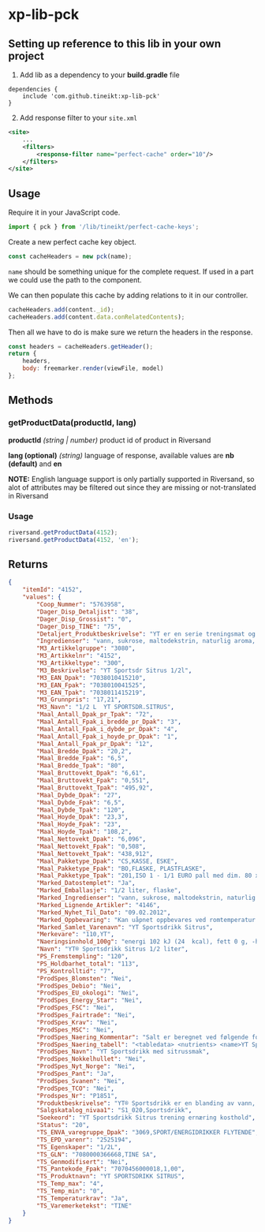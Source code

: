 # xp-lib-pck


## Setting up reference to this lib in your own project
1. Add lib as a dependency to your **build.gradle** file
```
dependencies {
	include 'com.github.tineikt:xp-lib-pck'
}
```

2. Add response filter to your `site.xml`
```xml
<site>
	...
	<filters>
		<response-filter name="perfect-cache" order="10"/>
	</filters>
</site>
```

## Usage
Require it in your JavaScript code.

```javascript
import { pck } from '/lib/tineikt/perfect-cache-keys';
```

Create a new perfect cache key object.
```javascript
const cacheHeaders = new pck(name);
```
`name` should be something unique for the complete request. If used in a part we could use the path to the component.

We can then populate this cache by adding relations to it in our controller.
```javascript
cacheHeaders.add(content._id);
cacheHeaders.add(content.data.conRelatedContents);
```

Then all we have to do is make sure we return the headers in the response.

```javascript
const headers = cacheHeaders.getHeader();
return {
	headers,
	body: freemarker.render(viewFile, model)
};
```

## Methods

### getProductData(productId, lang)

**productId** *(string | number)* product id of product in Riversand

**lang (optional)** *(string)* language of response, available values are **nb (default)** and **en**

**NOTE:** English language support is only partially supported in Riversand, so alot of attributes may be filtered out since they are missing or not-translated in Riversand

### Usage
```javascript
riversand.getProductData(4152);
riversand.getProductData(4152, 'en');
```

## Returns
```json
{
	"itemId": "4152",
	"values": {
		"Coop_Nummer": "5763958",
		"Dager_Disp_Detaljist": "38",
		"Dager_Disp_Grossist": "0",
		"Dager_Disp_TINE": "75",
		"Detaljert_Produktbeskrivelse": "YT er en serie treningsmat og -drikke utviklet av TINE i samarbeid med ernæringsfysiologer ved Toppidrettssenteret. YT Sportsdrikk gir deg påfyll av væske, karbohydrater og elektrolytter som bidrar til å opprettholde energi og væskebalanse under lange og harde treningsøkter. Den finnes i to smaker: sitrus og appelsin.",
		"Ingredienser": "vann, sukrose, maltodekstrin, naturlig aroma, surhetsregulerende middel (sitronsyre, trinatriumsitrat), stabilisator (pektin), natriumklorid, konserveringsmiddel (kaliumsorbat), mineraler (kalium, kalsium, magnesium)",
		"M3_Artikkelgruppe": "3080",
		"M3_Artikkelnr": "4152",
		"M3_Artikkeltype": "300",
		"M3_Beskrivelse": "YT Sportsdr Sitrus 1/2l",
		"M3_EAN_Dpak": "7038010415210",
		"M3_EAN_Fpak": "7038010041525",
		"M3_EAN_Tpak": "7038011415219",
		"M3_Grunnpris": "17,21",
		"M3_Navn": "1/2 L  YT SPORTSDR.SITRUS",
		"Maal_Antall_Dpak_pr_Tpak": "72",
		"Maal_Antall_Fpak_i_bredde_pr_Dpak": "3",
		"Maal_Antall_Fpak_i_dybde_pr_Dpak": "4",
		"Maal_Antall_Fpak_i_hoyde_pr_Dpak": "1",
		"Maal_Antall_Fpak_pr_Dpak": "12",
		"Maal_Bredde_Dpak": "20,2",
		"Maal_Bredde_Fpak": "6,5",
		"Maal_Bredde_Tpak": "80",
		"Maal_Bruttovekt_Dpak": "6,61",
		"Maal_Bruttovekt_Fpak": "0,551",
		"Maal_Bruttovekt_Tpak": "495,92",
		"Maal_Dybde_Dpak": "27",
		"Maal_Dybde_Fpak": "6,5",
		"Maal_Dybde_Tpak": "120",
		"Maal_Hoyde_Dpak": "23,3",
		"Maal_Hoyde_Fpak": "23",
		"Maal_Hoyde_Tpak": "108,2",
		"Maal_Nettovekt_Dpak": "6,096",
		"Maal_Nettovekt_Fpak": "0,508",
		"Maal_Nettovekt_Tpak": "438,912",
		"Maal_Pakketype_Dpak": "CS,KASSE, ESKE",
		"Maal_Pakketype_Fpak": "BO,FLASKE, PLASTFLASKE",
		"Maal_Pakketype_Tpak": "201,ISO 1 - 1/1 EURO pall med dim. 80 x 120 cm",
		"Marked_Datostemplet": "Ja",
		"Marked_Emballasje": "1/2 liter, flaske",
		"Marked_Ingredienser": "vann, sukrose, maltodekstrin, naturlig aroma, surhetsregulerende middel (sitronsyre, trinatriumsitrat), stabilisator (pektin), natriumklorid, konserveringsmiddel (kaliumsorbat), mineraler (kalium, kalsium, magnesium)",
		"Marked_Lignende_Artikler": "4146",
		"Marked_Nyhet_Til_Dato": "09.02.2012",
		"Marked_Oppbevaring": "Kan uåpnet oppbevares ved romtemperatur.",
		"Marked_Samlet_Varenavn": "YT Sportsdrikk Sitrus",
		"Merkevare": "110,YT",
		"Naeringsinnhold_100g": "energi 102 kJ (24  kcal), fett 0 g, -hvorav  mettede fettsyrer 0 g, karbohydrat 6,0 g, -hvorav  sukkerarter 4,0 g, protein 0 g, salt 0,2 g",
		"Navn": "YT® Sportsdrikk Sitrus 1/2 liter",
		"PS_Fremstempling": "120",
		"PS_Holdbarhet_total": "113",
		"PS_Kontrolltid": "7",
		"ProdSpes_Blomsten": "Nei",
		"ProdSpes_Debio": "Nei",
		"ProdSpes_EU_okologi": "Nei",
		"ProdSpes_Energy_Star": "Nei",
		"ProdSpes_FSC": "Nei",
		"ProdSpes_Fairtrade": "Nei",
		"ProdSpes_Krav": "Nei",
		"ProdSpes_MSC": "Nei",
		"ProdSpes_Naering_Kommentar": "Salt er beregnet ved følgende formel: Salt = Natrium x 2,5",
		"ProdSpes_Naering_tabell": "<tabledata> <nutrients> <name>YT Sportsdrikk med sitrussmak</name>  <nutrient name=\"energi\"> 102 kJ (24 kcal) </nutrient>  <nutrient name=\"fett\"> 0 g </nutrient>  <nutrient name=\"-hvorav mettede fettsyrer\"> 0 g </nutrient>  <nutrient name=\"karbohydrat\"> 6,0 g </nutrient>  <nutrient name=\"-hvorav sukkerarter\"> 4,0 g </nutrient>  <nutrient name=\"protein\"> 0 g </nutrient>  <nutrient name=\"salt\"> 0,2 g flaske energi 510 kJ (120 kcal) </nutrient>  <nutrient name=\"fett\"> 0 g </nutrient>  <nutrient name=\"-hvorav mettede fettsyrer\"> 0 g </nutrient>  <nutrient name=\"karbohydrat\"> 30 g </nutrient>  <nutrient name=\"-hvorav sukkerarter\"> 20 g </nutrient>  <nutrient name=\"protein\"> 0 g </nutrient>  <nutrient name=\"salt\"> 1 g </nutrient>  </nutrients> </tabledata>",
		"ProdSpes_Navn": "YT Sportsdrikk med sitrussmak",
		"ProdSpes_Nokkelhullet": "Nei",
		"ProdSpes_Nyt_Norge": "Nei",
		"ProdSpes_Pant": "Ja",
		"ProdSpes_Svanen": "Nei",
		"ProdSpes_TCO": "Nei",
		"Prodspes_Nr": "P1851",
		"Produktbeskrivelse": "YT® Sportsdrikk er en blanding av vann, karbohydrater og elektrolytter som hjelper deg å opprettholde intensiteten på treningsøkten. Væsken rehydrerer, karbohydratene gir næring til musklene, mens elektrolyttene bidrar til å gjenopprette væskebalansen. Den gode kombinasjonen av karbohydrater og salter bidrar i tillegg til at væsken raskere tas opp i kroppen. YT® Sportsdrikk kommer i friske smaker som er lette å drikke.",
		"Salgskatalog_nivaa1": "S1_020,Sportsdrikk",
		"Soekeord": "YT Sportsdrikk Sitrus trening ernæring kosthold",
		"Status": "20",
		"TS_ENVA_varegruppe_Dpak": "3069,SPORT/ENERGIDRIKKER FLYTENDE",
		"TS_EPD_varenr": "2525194",
		"TS_Egenskaper": "1/2L",
		"TS_GLN": "7080000366668,TINE SA",
		"TS_Genmodifisert": "Nei",
		"TS_Pantekode_Fpak": "7070456000018,1,00",
		"TS_Produktnavn": "YT SPORTSDRIKK SITRUS",
		"TS_Temp_max": "4",
		"TS_Temp_min": "0",
		"TS_Temperaturkrav": "Ja",
		"TS_Varemerketekst": "TINE"
	}
}
```
